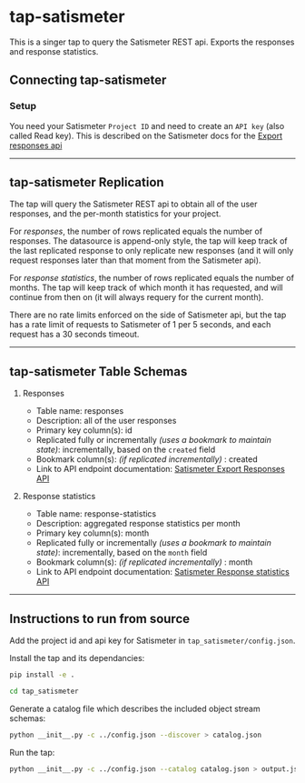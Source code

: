 # tap-satismeter

This is a singer tap to query the Satismeter REST api. Exports the responses and response statistics.

## Connecting tap-satismeter

### Setup

You need your Satismeter `Project ID` and need to create an `API key` (also called Read key). This is described on the Satismeter docs for the [Export responses api](https://help.satismeter.com/en/articles/87961-export-responses-api)


---

## tap-satismeter Replication

The tap will query the Satismeter REST api to obtain all of the user responses, and the per-month statistics for your project.

For _responses_, the number of rows replicated equals the number of responses. The datasource is append-only style, the tap will keep track of the last replicated response to only replicate new responses (and it will only request responses later than that moment from the Satismeter api).

For _response statistics_, the number of rows replicated equals the number of months. The tap will keep track of which month it has requested, and will continue from then on (it will always requery for the current month).

There are no rate limits enforced on the side of Satismeter api, but the tap has a rate limit of requests to Satismeter of 1 per 5 seconds, and each request has a 30 seconds timeout.

---

## tap-satismeter Table Schemas

1. Responses
    - Table name: responses
    - Description: all of the user responses
    - Primary key column(s): id
    - Replicated fully or incrementally _(uses a bookmark to maintain state)_: incrementally, based on the `created` field
    - Bookmark column(s): _(if replicated incrementally)_ : created
    - Link to API endpoint documentation: [Satismeter Export Responses API](https://help.satismeter.com/en/articles/87961-export-responses-api)

2. Response statistics
    - Table name: response-statistics
    - Description: aggregated response statistics per month
    - Primary key column(s): month
    - Replicated fully or incrementally _(uses a bookmark to maintain state)_: incrementally, based on the `month` field
    - Bookmark column(s): _(if replicated incrementally)_ : month
    - Link to API endpoint documentation: [Satismeter Response statistics API](https://help.satismeter.com/en/articles/93675-response-statistics-api)

---


## Instructions to run from source

Add the project id and api key for Satismeter in `tap_satismeter/config.json`.

Install the tap and its dependancies:

```bash
pip install -e .
```

```bash
cd tap_satismeter
```

Generate a catalog file which describes the included object stream schemas:

```bash
python __init__.py -c ../config.json --discover > catalog.json
```

Run the tap:

```bash
python __init__.py -c ../config.json --catalog catalog.json > output.json
```
